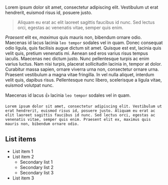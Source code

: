 Lorem ipsum dolor sit amet, consectetur adipiscing elit.
Vestibulum ut erat hendrerit, euismod risus id, posuere justo.
> Aliquam eu erat ac elit laoreet sagittis faucibus id nunc.
> Sed lectus orci, egestas ac venenatis vitae, semper quis enim.

*Praesent* elit ex, _maximus_ quis mauris non, bibendum ornare odio.
Maecenas id lacus lacinia `leo tempor` sodales vel in quam. Donec consequat odio ligula, quis facilisis augue dictum sit amet. Quisque est est, lacinia quis velit quis, pretium venenatis mi. Aenean sed eros varius risus tempus iaculis. Maecenas nec dictum justo. Nunc pellentesque turpis ac enim varius luctus. Nam nisi turpis, placerat sollicitudin lacinia in, tempor at dolor. Curabitur massa sapien, ornare viverra urna non, consectetur ornare urna. Praesent vestibulum a magna vitae fringilla. In vel nulla aliquet, interdum velit quis, dapibus risus. Pellentesque nunc libero, scelerisque a ligula vitae, euismod volutpat nunc.


Maecenas id lacus :+1: lacinia `leo tempor` sodales vel in quam.

```
Lorem ipsum dolor sit amet, consectetur adipiscing elit. Vestibulum ut erat hendrerit, euismod risus id, posuere justo. Aliquam eu erat ac elit laoreet sagittis faucibus id nunc. Sed lectus orci, egestas ac venenatis vitae, semper quis enim. Praesent elit ex, maximus quis mauris non, bibendum ornare odio.
```

## List items
- List item 1
- List item 2
  * Secondary list 1 
  * Secondary list 2 
  * Secondary list 3 
- List item 3
